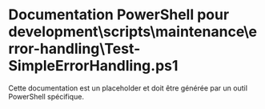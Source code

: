 # Documentation PowerShell pour development\scripts\maintenance\error-handling\Test-SimpleErrorHandling.ps1

Cette documentation est un placeholder et doit être générée par un outil PowerShell spécifique.
